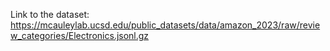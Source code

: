 Link to the dataset: https://mcauleylab.ucsd.edu/public_datasets/data/amazon_2023/raw/review_categories/Electronics.jsonl.gz 
